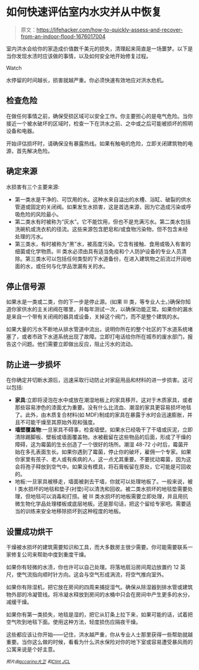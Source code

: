 # 如何快速评估室内水灾并从中恢复

> 原文：<https://lifehacker.com/how-to-quickly-assess-and-recover-from-an-indoor-flood-1676017004>

室内洪水会给你的家造成价值数千美元的损失，清理起来简直是一场噩梦。以下是当你发现水渍时应该做的事情，以及如何安全地开始修复过程。

Watch

水停留的时间越长，损害就越严重。你必须快速有效地应对洪水危机。

## 检查危险

在做任何事情之前，确保受损区域可以安全工作。你主要担心的是电气危险。当你接近一个被水破坏的区域时，检查一下在洪水之前、之中或之后可能被损坏的照明设备和电器。

开始评估损坏时，请确保没有暴露热线。如果有触电的危险，立即关闭建筑物的电源，首先解决危险。

## 确定来源

水损害有三个主要来源:

*   第一类水是干净的、可饮用的水。这种水来自溢出的水槽、浴缸、破裂的供水管道或固定的关闭阀。如果发生水损害，这是首选来源，因为它造成污染或呼吸危险的风险最小。
*   第二类水有时被称为“灰水”。它不能饮用，但也不是充满污水。第二类水包括洗碗机或洗衣机的径流。这些来源包含肥皂和/或食物污染物，但不包含未经处理的污水。
*   第三类水，有时被称为“黑”水，被高度污染。它含有接触、食用或吸入有害的细菌或化学物质。III 类水必须由具有适当免疫和个人防护设备的专业人员清除。第三类水可以包括任何类型的下水道备份，在进入建筑物之前流过开阔地面的水，或任何与化学品泄漏有关的水。

## **停止信号源**

如果水是一类或二类，你的下一步是停止源。(如果 III 类，等专业人士。)确保你知道你家供水的主关闭阀在哪里，并每年测试一次，以确保功能正常。如果你的漏水是来自一个带有关闭阀的器具或设备，关掉这个阀门，而不是整个建筑的水。

如果大量的污水不断地从排水管道中流出，说明你所在的整个社区的下水道系统堵塞了，或者市政下水道系统出现了故障。立即打电话给你所在城市的废水部门，报告这个问题。他们需要立即做出反应，阻止污水的流动。

## **防止进一步损坏**

在你确定并切断水源后，迅速采取行动防止对家庭用品和材料的进一步损害。这可以包括:

*   **家具**:立即将浸泡在水中或放在潮湿地板上的家具移开。这对于木质家具，或者那些容易渗色的漆面尤为重要。没有什么比流血、潮湿的家具更容易损坏地毯了。此外，由木质复合材料(如 MDF)制成的家具在暴露于水时会迅速膨胀，并且不可能干燥至其原始外观和强度。
*   **墙壁覆盖物**:一旦家具不碍事，检查墙壁。如果水已经吸干了干墙或灰泥，立即清除踢脚板、壁板或墙面覆盖物。水被截留在这些物品的后面，形成了干燥的障碍，这为霉菌的生长创造了一个很好的场所。潮湿 48-72 小时后，霉菌开始在多孔表面生长。如果你遇到了霉菌，停止你的破坏，雇佣一个专家。如果你家里有孩子、老人或有疾病的人，这一点尤其重要。不要扰动霉菌，因为这会将孢子释放到空气中。如果没有模具，将石膏板留在原处，它可能是可回收的。
*   地板:一旦家具被移走，墙面被剥去干墙，你就可以处理地板了。一般来说，被 I 类水损坏的地毯和垫子(衬垫)可以清洗和回收。被二类水损坏的地毯垫需要处理，但地毯可以消毒和打捞。被 III 类水损坏的地板需要立即处理，并且用抗微生物化学品处理楼板或底层地板。还是那句话，把这个留给专家吧。需要适当的训练来安全地移除损坏到这种程度的地板。

## **设置成功烘干**

干燥被水损坏的建筑需要知识和工具，而大多数房主很少需要。你可能需要联系一家修复公司来帮助中度到重度干燥。

如果你有轻微的水渍，你也许可以自己处理。将落地扇沿房间周边放置约 12 英尺，使气流指向顺时针方向。这会与空气形成涡流，将空气推向室外。

如果你有除湿机，把它放在房间的四周来捕捉湿气。确保从除湿器到排水管或建筑物外部的冷凝管线。将冷凝水释放到房间的水桶中只会在房间中产生更多的水分，减缓干燥。

如果你有第一类损失，地毯是湿的，把它从钉条上拉下来，如果可能的话，试着把空气吹到地毯下面。使用这种方法，轻度损伤应隔夜干燥。

这些都应该让你开始——记住，洪水越严重，你从专业人士那里获得一些帮助就越重要。当你这么做的时候，看看为什么洪水保险对你的地下室或容易遭受暴风雨的公寓来说是个好主意。

<small>*照片由*</small>[<small>*accarino*</small>](https://www.flickr.com/photos/accarrino/8153884840/in/photolist-dpDrpR-dpDq4H-dpDmFP-dpDtfd-dpDmiD-dpDv6J-dpuLQ9-gcxHk1-dr5AWx-dr5AeN-dpDm1e-dpDx4u-dpDjSz-dpNiwT-dpNs2U-dpNh58-drwbS8-dqP2oH-dq3NMC-dv5jmt-dq3D2B-dq3NRG-dpdKH6-dqwfa6-dt7bh2-do5dDH-dpAiBV-dqwTVN-dpSjxo-dqqHmT-dqwD41-dqqGsD-dqwMTo-dEKw1K-dpAj6K-dpAtF5-dq5y7C-dpbDbj-dsNe8i-dAScgL-dASbAN-dpAtSo-dpAjkZ-dpAtAE-dpAtjN-dpAjfT-dpAj12-dJ5nrj-dHYULV-dTDZjA)<small></small>*[<small>*大卫*</small>](https://www.flickr.com/photos/davedames/3172027147/in/photolist-4og3P-9tGjjH-8Mjbpv-jihtFt-dvoVFc-7oiwxu-9NvxaH-9NyiQ7-f6V5-aLKKQM-e3oBmM-5Qitae-8N9SMU-nCcTbN-dtoTj2-bfVvKn-5XCYUq-HNUt8-oBjGXL-3UZggk-7HfSp9-7HfSiA-81VLnb-81SBTD-7oeCka-7oeEf4-81VLvy-oKKeQ8-81SBZk-81VLqA-81VLt5-7oixto-7HfRLU-7HbXY4-7oeBLp-7HfRR7-7HbXgT-7HbXv6-81SBUv-CCP28-5dvudu-6q1kuC-4ysM7m-7HfRUY-79Z9ih-5AxXhe-ckSisQ-81SBWt-7oiwSQ-cCzmhu) <small>*和*</small>[<small>*Clint JCL*</small>](https://www.flickr.com/photos/clintjcl/234113186/in/photolist-5E14f-5E14K-5DZR2-5E13T-9VPR5A-5E1bi-8uPnWU-e3Qbis-62h8cb-7eziE9-8bBVn-mFTGf-mFTm5-mFKGj-4Hs7kj-k2266B)*